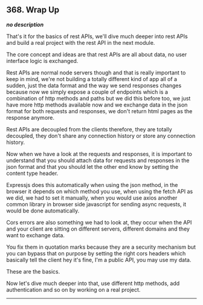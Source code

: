 ## 368. Wrap Up

<strong><em>no description</em></strong>

That's it for the basics of rest APIs, we'll dive much deeper into rest APIs and
build a real project with the rest API in the next module. 

The core concept and ideas are that rest APIs are all about data, no user
interface logic is exchanged. 

Rest APIs are normal node servers though and that is really important to keep in
mind, we're not building a totally different kind of app all of a sudden, just
the data format and the way we send responses changes because now we simply
expose a couple of endpoints which is a combination of http methods and paths
but we did this before too, we just have more http methods available now and we
exchange data in the json format for both requests and responses, we don't
return html pages as the response anymore. 

Rest APIs are decoupled from the clients therefore, they are totally decoupled,
they don't share any connection history or store any connection history. 

Now when we have a look at the requests and responses, it is important to
understand that you should attach data for requests and responses in the json
format and that you should let the other end know by setting the content type
header. 

Expressjs does this automatically when using the json method, in the browser it
depends on which method you use, when using the fetch API as we did, we had to
set it manually, when you would use axios another common library in browser side
javascript for sending async requests, it would be done automatically. 

Cors errors are also something we had to look at, they occur when the API and
your client are sitting on different servers, different domains and they want to
exchange data. 

You fix them in quotation marks because they are a security mechanism but you
can bypass that on purpose by setting the right cors headers which basically
tell the client hey it's fine, I'm a public API, you may use my data. 

These are the basics. 

Now let's dive much deeper into that, use different http methods, add
authentication and so on by working on a real project. 

---